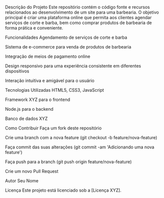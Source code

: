 Descrição do Projeto
Este repositório contém o código fonte e recursos relacionados ao desenvolvimento de um site para uma barbearia. O objetivo principal é criar uma plataforma online que permita aos clientes agendar serviços de corte e barba, bem como comprar produtos de barbearia de forma prática e conveniente.

Funcionalidades
Agendamento de serviços de corte e barba

Sistema de e-commerce para venda de produtos de barbearia

Integração de meios de pagamento online

Design responsivo para uma experiência consistente em diferentes dispositivos

Interação intuitiva e amigável para o usuário

Tecnologias Utilizadas
HTML5, CSS3, JavaScript

Framework XYZ para o frontend

Node.js para o backend

Banco de dados XYZ

Como Contribuir
Faça um fork deste repositório

Crie uma branch com a nova feature (git checkout -b feature/nova-feature)

Faça commit das suas alterações (git commit -am 'Adicionando uma nova feature')

Faça push para a branch (git push origin feature/nova-feature)

Crie um novo Pull Request

Autor
Seu Nome

Licença
Este projeto está licenciado sob a [Licença XYZ].
